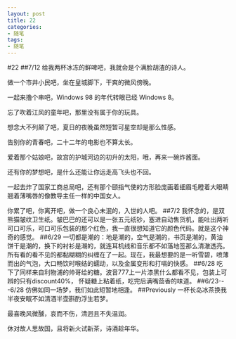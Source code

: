 ```yaml
---
layout: post
title: 22
categories:
- 随笔
tags:
- 随笔
---
```


#22
##7/12
给我两杯冰冻的鲜啤吧，我就会是个满脸胡渣的诗人。

做一个市井小民吧，坐在皇城脚下，干爽的微风傍晚。

一起来撸个串吧，Windows 98 的年代转眼已经 Windows 8。

忘了吹着江风的童年吧，那里没有属于你的玩具。

想念大不列颠了吧，夏日的夜晚虽然短暂可星空却是那么性感。

告别你的青春吧，二十二年的电影也不算太长。

爱着那个姑娘吧，故宫的护城河边的初升的太阳，哦，再来一碗炸酱面。

还有你的梦想吧，是什么还能让你远走高飞头也不回。

一起去炸了国家工商总局吧，还有那个颐指气使的方形脸庞画着细眉毛瞪着大眼睛翘着薄嘴唇的像教导主任一样的中国女人。

你累了吧，你离开吧，做一个良心未泯的，入世的人吧。
##7/2
我怀念的，是双熊猫皱纹卫生纸。皱巴巴的还可以是一张五元纸钞，塞进自动售货机，能吐出两听可口可乐，可口可乐包装的那个红色，我一直很想知道它的颜色代码。就是这个神奇的感觉。
##6/29
一切都是潮的：地是潮的，空气是潮的，书页是潮的，黄油饼干是潮的，换下的衬衫是潮的，就连耳机线和音乐都不如落地签那么清澈透亮。所有看的看不见的都黏糊糊的纠缠在了一起。现在，我最想要的是一听雪碧，喷薄而出的气泡，大口畅饮时喉结的蠕动，以及金属变形和打嗝的快感。
##6/28
吃下了同样来自利物浦的帅哥给的糖。波音777上一片漆黑什么都看不见，包装上可辨的只有discount40%， 怀疑糖上粘着纸，吃完后满嘴茴香的味道。
##6/23---6/28
仿佛如同一场梦，我们如此短暂地相逢。
##Previously
一杯长岛冰茶换我半夜安眠不如清酒半壶斟酌浮生若梦。

最喜晚风微醺，哀而不伤，清迥且不失温润。

休对故人思故国，且将新火试新茶，诗酒趁年华。
